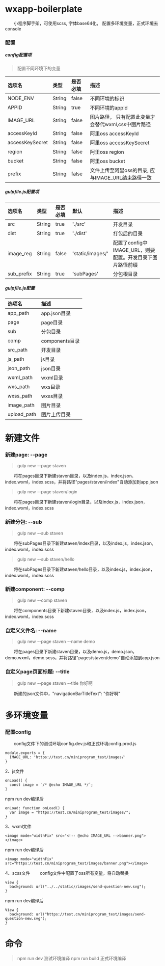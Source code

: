 # wxapp-boilerplate
&emsp;&emsp;小程序脚手架，可使用scss, 字体base64化， 配置多环境变量，正式环境去console

### 配置
##### config配置项
> 配置不同环境下的变量

| 选项名 | 类型 | 是否必填 | 描述 |
| :---  | :--- | :--- | :--- |
| NODE_ENV | String | false |  不同环境的标识 |
| APPID | String | true |  不同环境的appid |
| IMAGE_URL | String | false | 图片路径， 只有配置此变量才会替代wxml,css中图片路径 |
| accessKeyId | String | false | 阿里oss accessKeyId |
| accessKeySecret | String | false | 阿里oss accessKeySecret |
| region | String | false | 阿里oss region |
| bucket | String | false | 阿里oss bucket |
| prefix | String | false | 文件上传至阿里oss的目录, 应与IMAGE_URL结束路径一致 |

##### gulpfile.js配置项

| 选项名 | 类型 | 是否必填 | 默认 |  描述 |
| :---  | :--- | :--- | :--- | :--- |
| src | String | true |  './src' | 开发目录 |
| dist | String | true |  './dist' |打包后的目录 |
| image_reg | String | false | 'static/images/' | 配置了config中IMAGE_URL，则要配置。开发目录下图片路径前缀 |
| sub_prefix | String | true |  'subPages' | 分包根目录 |

#####  gulpfile.js配置
| 选项名 | 描述 |
| :---  | :--- |
| app_path |  app.json目录 |
| page |  page目录 |
| sub |  分包目录 |
| comp |  components目录 |
| src_path |  开发目录 |
| js_path |  js目录 |
| json_path |  json目录 |
| wxml_path |  wxml目录 |
| wxs_path |  wxs目录 |
| wxss_path |  wxss目录 |
| image_path |  图片目录 |
| upload_path |  图片上传目录 |


# 新建文件
### 新建page: --page
> gulp new --page staven

&emsp;&emsp;将在pages目录下新建staven目录，以及index.js，index.json，index.wxml，index.scss，并将路径"pages/staven/index"自动添加到app.json

> gulp new --page staven/login

&emsp;&emsp;将在pages目录下新建staven/login目录，以及index.js，index.json，index.wxml，index.scss

### 新建分包: --sub
> gulp new --sub staven

&emsp;&emsp;将在subPages目录下新建staven/index目录，以及index.js，index.json，index.wxml，index.scss

> gulp new --sub staven/hello

&emsp;&emsp;将在subPages目录下新建staven/hello目录，以及index.js，index.json，index.wxml，index.scss

### 新建component: --comp
> gulp new --comp staven

&emsp;&emsp;将在components目录下新建staven目录，以及index.js，index.json，index.wxml，index.scss

### 自定义文件名: --name
> gulp new --page staven --name demo

&emsp;&emsp;将在pages目录下新建staven目录，以及demo.js，demo.json，demo.wxml，demo.scss，并将路径"pages/staven/demo"自动添加到app.json

### 自定义page页面标题: --title
> gulp new --page staven --title 你好啊

&emsp;&emsp;新建的json文件中，"navigationBarTitleText": "你好啊"

# 多环境变量
### 配置config
&emsp;&emsp;config文件下的测试环境config.dev.js和正式环境config.prod.js
```
module.exports = {
  IMAGE_URL: 'https://test.cn/miniprogram_test/images/'
}
```

2、js文件
```
onLoad() {
  const image = `/* @echo IMAGE_URL */`;
}
```
npm run dev编译后
```
onLoad: function onLoad() {
  var image = "https://test.cn/miniprogram_test/images/";
}
```

3、wxml文件
```
<image mode="widthFix" src="<!-- @echo IMAGE_URL -->banner.png"></image>
```
npm run dev编译后
```
<image mode="widthFix" src="https://test.cn/miniprogram_test/images/banner.png"></image>
```

4、scss文件
&emsp;&emsp;config文件中配置了oss所有变量，将自动替换
```
view {
  background: url("../../static//images/send-question-new.svg");
}
```
npm run dev编译后
```
View {
  background: url("https://test.cn/miniprogram_test/images/send-question-new.svg");
}
```

# 命令
> npm run dev 测试环境编译
> npm run build 正式环境编译
